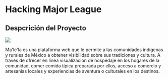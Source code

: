 # Hacking Major League
## Despcrición del Proyecto

![](https://www.canva.com/design/DADssxaenZk/SX8Gmmnxc7KFUAnmpI4UBA/view?utm_content=DADssxaenZk&utm_campaign=designshare&utm_medium=link&utm_source=viewer)


Ma'le'la es una plataforma web que le permite a las comunidades indígenas y rurales de México a obtener visibilidad sobre
sus tradiciones y cultura. A través de ofrecer en línea visualización de hospedaje en los hogares de la comunidad,
comer comida típica preparada por ellos, acceso a comercio y artesanías locales y experiencias de aventura o culturales en los destinos.
